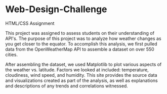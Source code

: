 # Web-Design-Challenge
HTML/CSS Assignment

This project was assigned to assess students on their understanding of API's. The purpose of this project was to analyze how weather changes as you get closer to the equator. To accomplish this analysis, we first pulled data from the OpenWeatherMap API to assemble a dataset on over 550 cities.

After assembling the dataset, we used Matplotlib to plot various aspects of the weather vs. latitude. Factors we looked at included: temperature, cloudiness, wind speed, and humidity. This site provides the source data and visualizations created as part of the analysis, as well as explanations and descriptions of any trends and correlations witnessed.

